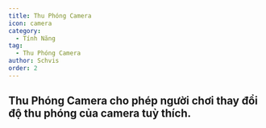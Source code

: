 ```yaml
---
title: Thu Phóng Camera
icon: camera
category:
  - Tính Năng
tag:
  - Thu Phóng Camera
author: Schvis
order: 2
---
```


## Thu Phóng Camera cho phép người chơi thay đổi độ thu phóng của camera tuỳ thích.

